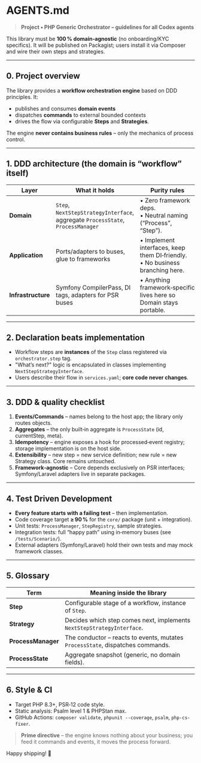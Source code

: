 # AGENTS.md

> **Project • PHP Generic Orchestrator – guidelines for all Codex agents**

This library must be **100 % domain‑agnostic** (no onboarding/KYC specifics).
It will be published on Packagist; users install it via Composer and wire their own steps and strategies.

---

## 0. Project overview

The library provides a **workflow orchestration engine** based on DDD principles. It:

* publishes and consumes **domain events**
* dispatches **commands** to external bounded contexts
* drives the flow via configurable **Steps** and **Strategies**.

The engine **never contains business rules** – only the mechanics of process control.

---

## 1. DDD architecture (the domain is “workflow” itself)

| Layer              | What it holds                                                                   | Purity rules                                                                    |
| ------------------ | ------------------------------------------------------------------------------- | ------------------------------------------------------------------------------- |
| **Domain**         | `Step`, `NextStepStrategyInterface`, aggregate `ProcessState`, `ProcessManager` | • Zero framework deps.<br>• Neutral naming (“Process”, “Step”).                 |
| **Application**    | Ports/adapters to buses, glue to frameworks                                     | • Implement interfaces, keep them DI‑friendly.<br>• No business branching here. |
| **Infrastructure** | Symfony CompilerPass, DI tags, adapters for PSR buses                           | • Anything framework‑specific lives here so Domain stays portable.              |

---

## 2. Declaration beats implementation

* Workflow steps are **instances** of the `Step` class registered via `orchestrator.step` tag.
* "What’s next?" logic is encapsulated in classes implementing `NextStepStrategyInterface`.
* Users describe their flow in `services.yaml`; **core code never changes**.

---

## 3. DDD & quality checklist

1. **Events/Commands** – names belong to the host app; the library only routes objects.
2. **Aggregates** – the only built‑in aggregate is `ProcessState` (id, currentStep, meta).
3. **Idempotency** – engine exposes a hook for processed‑event registry; storage implementation is on the host side.
4. **Extensibility** – new step = new service definition; new rule = new Strategy class. Core remains untouched.
5. **Framework‑agnostic** – Core depends exclusively on PSR interfaces; Symfony/Laravel adapters live in separate packages.

---

## 4. Test Driven Development

* **Every feature starts with a failing test** – then implementation.
* Code coverage target **≥ 90 %** for the `core/` package (unit + integration).
* Unit tests: `ProcessManager`, `StepRegistry`, sample strategies.
* Integration tests: full “happy path” using in‑memory buses (see `/tests/Scenario/`).
* External adapters (Symfony/Laravel) hold their own tests and may mock framework classes.

---

## 5. Glossary

| Term               | Meaning inside the library                                                     |
| ------------------ | ------------------------------------------------------------------------------ |
| **Step**           | Configurable stage of a workflow, instance of `Step`.                          |
| **Strategy**       | Decides which step comes next, implements `NextStepStrategyInterface`.         |
| **ProcessManager** | The conductor – reacts to events, mutates `ProcessState`, dispatches commands. |
| **ProcessState**   | Aggregate snapshot (generic, no domain fields).                                |

---

## 6. Style & CI

* Target PHP 8.3+, PSR‑12 code style.
* Static analysis: Psalm level 1 & PHPStan max.
* GitHub Actions: `composer validate`, `phpunit --coverage`, `psalm`, `php-cs-fixer`.

> **Prime directive** – the engine knows nothing about your business; you feed it commands and events, it moves the process forward.

Happy shipping! 🚢
